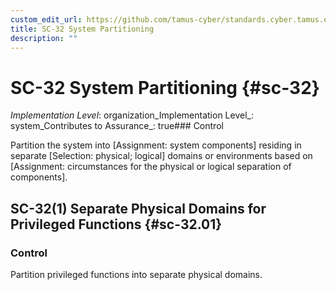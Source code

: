 ```yaml
---
custom_edit_url: https://github.com/tamus-cyber/standards.cyber.tamus.edu/tree/main/static/content/tamus.edu/TAMUS_profile.xml
title: SC-32 System Partitioning
description: ""
---
```


# SC-32 System Partitioning {#sc-32}

_Implementation Level_: organization_Implementation Level_: system_Contributes to Assurance_: true### Control

Partition the system into [Assignment: system components] residing in separate [Selection: physical; logical] domains or environments based on [Assignment: circumstances for the physical or logical separation of components].

## SC-32(1) Separate Physical Domains for Privileged Functions {#sc-32.01}

### Control

Partition privileged functions into separate physical domains.

